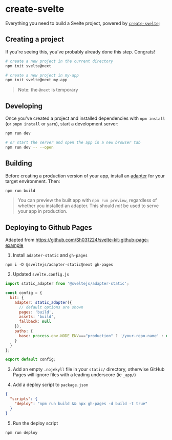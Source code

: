 # create-svelte

Everything you need to build a Svelte project, powered by [`create-svelte`](https://github.com/sveltejs/kit/tree/master/packages/create-svelte);

## Creating a project

If you're seeing this, you've probably already done this step. Congrats!

```bash
# create a new project in the current directory
npm init svelte@next

# create a new project in my-app
npm init svelte@next my-app
```

> Note: the `@next` is temporary

## Developing

Once you've created a project and installed dependencies with `npm install` (or `pnpm install` or `yarn`), start a development server:

```bash
npm run dev

# or start the server and open the app in a new browser tab
npm run dev -- --open
```

## Building

Before creating a production version of your app, install an [adapter](https://kit.svelte.dev/docs#adapters) for your target environment. Then:

```bash
npm run build
```

> You can preview the built app with `npm run preview`, regardless of whether you installed an adapter. This should _not_ be used to serve your app in production.


## Deploying to Github Pages

Adapted from https://github.com/Sh031224/svelte-kit-github-page-example

1. Install ```adapter-static``` and ```gh-pages```
```
npm i -D @sveltejs/adapter-static@next gh-pages
```

2. Updated ```svelte.config.js```
```js
import static_adapter from '@sveltejs/adapter-static';

const config = {
  kit: {
    adapter: static_adapter({
      // default options are shown
      pages: 'build',
      assets: 'build',
      fallback: null
    }),
    paths: {
      base: process.env.NODE_ENV==="production" ? '/your-repo-name' : undefined,
    }
  }
};

export default config;
```

3. Add an empty ```.nojekyll``` file in your ```static/``` directory, otherwise GitHub Pages will ignore files with a leading underscore (ie ```_app/```)

4. Add a deploy script to ```package.json```
```json
{
  "scripts": {
    "deploy": "npm run build && npx gh-pages -d build -t true"
  }
}
```

5. Run the deploy script
```
npm run deploy
```
